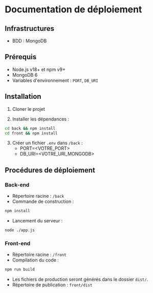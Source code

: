 # Documentation de déploiement

## Infrastructures
- BDD : MongoDB

## Prérequis
- Node.js v18+ et npm v9+
- MongoDB 6
- Variables d'environnement : `PORT`, `DB_URI`


## Installation
1. Cloner le projet 

2. Installer les dépendances :

```bash
cd back && npm install
cd front && npm install
```

3. Créer un fichier `.env` dans `/back` : 
    - PORT=<VOTRE_PORT>
    - DB_URI=<VOTRE_URI_MONGODB>

## Procédures de déploiement

### Back-end 
- Répertoire racine : `/back`
- Commande de construction : 
```bash
npm install
```
- Lancement du serveur :
```bash
node ./app.js
```

### Front-end
- Répertoire racine : `/front`
- Compilation du code :
```bash
npm run build
```
- Les fichiers de production seront générés dans le dossier `dist/`.
- Répertoire de publication : `front/dist`

